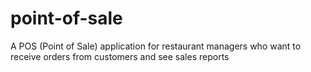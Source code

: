 # point-of-sale
A POS (Point of Sale) application for restaurant managers who want to receive orders from customers and see sales reports
